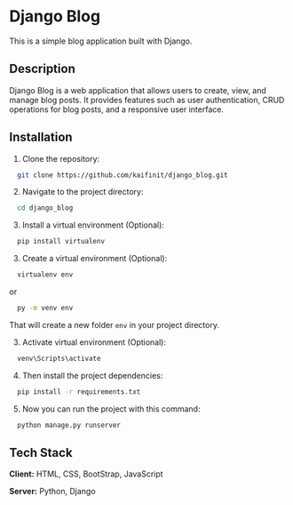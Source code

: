 
# Django Blog

This is a simple blog application built with Django.

## Description

Django Blog is a web application that allows users to create, view, and manage blog posts. It provides features such as user authentication, CRUD operations for blog posts, and a responsive user interface.



## Installation

1. Clone the repository:

```bash
  git clone https://github.com/kaifinit/django_blog.git
```

2. Navigate to the project directory:

```bash
  cd django_blog
```
3. Install a virtual environment (Optional):

```bash
  pip install virtualenv
```

3. Create a virtual environment (Optional):

```bash
  virtualenv env
```
or

```bash
  py -m venv env
```
That will create a new folder `env` in your project directory.

3. Activate virtual environment (Optional):

```bash
  venv\Scripts\activate
```

4. Then install the project dependencies:

```bash
  pip install -r requirements.txt
```

5. Now you can run the project with this command:

```bash
  python manage.py runserver
```

## Tech Stack

**Client:** HTML, CSS, BootStrap, JavaScript

**Server:** Python, Django

